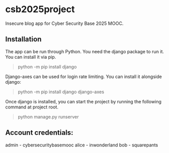 # csb2025project
Insecure blog app for Cyber Security Base 2025 MOOC.

## Installation
The app can be run through Python. You need the django package to run it. You can install it via pip.

> python -m pip install django

Django-axes can be used for login rate limiting. You can install it alongside django:

> python -m pip install django django-axes

Once django is installed, you can start the project by running the following command at project root.
> python manage.py runserver

## Account credentials:
admin - cybersecuritybasemooc
alice - inwonderland
bob - squarepants
